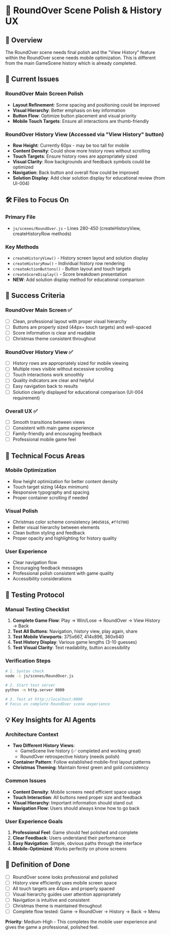 # 🎯 RoundOver Scene Polish & History UX

## 🎪 Overview
The RoundOver scene needs final polish and the "View History" feature within the RoundOver scene needs mobile optimization. This is different from the main GameScene history which is already completed.

## 📱 Current Issues

### **RoundOver Main Screen Polish**
- **Layout Refinement**: Some spacing and positioning could be improved
- **Visual Hierarchy**: Better emphasis on key information
- **Button Flow**: Optimize button placement and visual priority
- **Mobile Touch Targets**: Ensure all interactions are thumb-friendly

### **RoundOver History View** (Accessed via "View History" button)
- **Row Height**: Currently 60px - may be too tall for mobile
- **Content Density**: Could show more history rows without scrolling
- **Touch Targets**: Ensure history rows are appropriately sized
- **Visual Clarity**: Row backgrounds and feedback symbols could be optimized
- **Navigation**: Back button and overall flow could be improved
- **Solution Display**: Add clear solution display for educational review (from UI-004)

## 🛠️ Files to Focus On

### **Primary File**
- `js/scenes/RoundOver.js` - Lines 280-450 (createHistoryView, createHistoryRow methods)

### **Key Methods**
- `createHistoryView()` - History screen layout and solution display
- `createHistoryRow()` - Individual history row rendering  
- `createActionButtons()` - Button layout and touch targets
- `createScoreDisplay()` - Score breakdown presentation
- **NEW**: Add solution display method for educational comparison

## 🎯 Success Criteria

### **RoundOver Main Screen** ✅
- [ ] Clean, professional layout with proper visual hierarchy
- [ ] Buttons are properly sized (44px+ touch targets) and well-spaced
- [ ] Score information is clear and readable
- [ ] Christmas theme consistent throughout

### **RoundOver History View** ✅  
- [ ] History rows are appropriately sized for mobile viewing
- [ ] Multiple rows visible without excessive scrolling
- [ ] Touch interactions work smoothly
- [ ] Quality indicators are clear and helpful
- [ ] Easy navigation back to results
- [ ] Solution clearly displayed for educational comparison (UI-004 requirement)

### **Overall UX** ✅
- [ ] Smooth transitions between views
- [ ] Consistent with main game experience
- [ ] Family-friendly and encouraging feedback
- [ ] Professional mobile game feel

## 🔧 Technical Focus Areas

### **Mobile Optimization**
- Row height optimization for better content density
- Touch target sizing (44px minimum)
- Responsive typography and spacing
- Proper container scrolling if needed

### **Visual Polish**
- Christmas color scheme consistency (`#0d5016`, `#ffd700`)
- Better visual hierarchy between elements
- Clean button styling and feedback
- Proper opacity and highlighting for history quality

### **User Experience**
- Clear navigation flow
- Encouraging feedback messages
- Professional polish consistent with game quality
- Accessibility considerations

## 🧪 Testing Protocol

### **Manual Testing Checklist**
1. **Complete Game Flow**: Play → Win/Lose → RoundOver → View History → Back
2. **Test All Buttons**: Navigation, history view, play again, share
3. **Test Mobile Viewports**: 375x667, 414x896, 360x640
4. **Test History Display**: Various game lengths (3-10 guesses)
5. **Test Visual Clarity**: Text readability, button accessibility

### **Verification Steps**
```bash
# 1. Syntax check
node -c js/scenes/RoundOver.js

# 2. Start test server  
python -m http.server 8000

# 3. Test at http://localhost:8000
# Focus on complete RoundOver scene experience
```

## 💡 Key Insights for AI Agents

### **Architecture Context**
- **Two Different History Views**: 
  - GameScene live history (✅ completed and working great)
  - RoundOver retrospective history (needs polish)
- **Container Pattern**: Follow established mobile-first layout patterns
- **Christmas Theming**: Maintain forest green and gold consistency

### **Common Issues**
- **Content Density**: Mobile screens need efficient space usage
- **Touch Interaction**: All buttons need proper size and feedback
- **Visual Hierarchy**: Important information should stand out
- **Navigation Flow**: Users should always know how to go back

### **User Experience Goals**
1. **Professional Feel**: Game should feel polished and complete
2. **Clear Feedback**: Users understand their performance
3. **Easy Navigation**: Simple, obvious paths through the interface
4. **Mobile-Optimized**: Works perfectly on phone screens

## 🎯 Definition of Done
- [ ] RoundOver scene looks professional and polished
- [ ] History view efficiently uses mobile screen space
- [ ] All touch targets are 44px+ and properly spaced
- [ ] Visual hierarchy guides user attention appropriately
- [ ] Navigation is intuitive and consistent
- [ ] Christmas theme is maintained throughout
- [ ] Complete flow tested: Game → RoundOver → History → Back → Menu

**Priority**: Medium-High - This completes the mobile user experience and gives the game a professional, polished feel.

